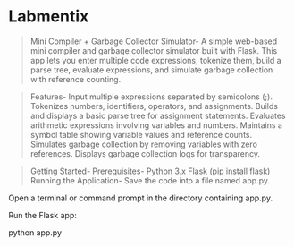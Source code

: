 # Labmentix
>Mini Compiler + Garbage Collector Simulator-
A simple web-based mini compiler and garbage collector simulator built with Flask.
This app lets you enter multiple code expressions, tokenize them, build a parse tree, evaluate expressions, and simulate garbage collection with reference counting.

>Features-
Input multiple expressions separated by semicolons (;).
Tokenizes numbers, identifiers, operators, and assignments.
Builds and displays a basic parse tree for assignment statements.
Evaluates arithmetic expressions involving variables and numbers.
Maintains a symbol table showing variable values and reference counts.
Simulates garbage collection by removing variables with zero references.
Displays garbage collection logs for transparency.

>Getting Started-
>Prerequisites-
Python 3.x
Flask (pip install flask)
>Running the Application-
Save the code into a file named app.py.

Open a terminal or command prompt in the directory containing app.py.

Run the Flask app:

python app.py
